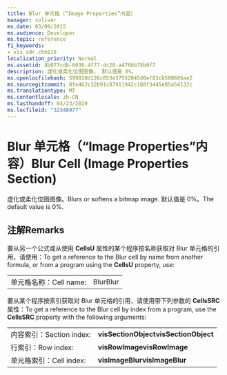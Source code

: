 ```yaml
---
title: Blur 单元格（“Image Properties”内容）
manager: soliver
ms.date: 03/09/2015
ms.audience: Developer
ms.topic: reference
f1_keywords:
- vis_sdr.chm115
localization_priority: Normal
ms.assetid: 8b077cdb-6036-4f77-dc20-a476bb75b0f7
description: 虚化或柔化位图图像。 默认值是 0%。
ms.openlocfilehash: 599810d126c853e37552045d0ef83cb580606ae2
ms.sourcegitcommit: 8fe462c32b91c87911942c188f3445e85a54137c
ms.translationtype: MT
ms.contentlocale: zh-CN
ms.lasthandoff: 04/23/2019
ms.locfileid: "32348977"
---
```

# <a name="blur-cell-image-properties-section"></a><span data-ttu-id="9e068-104">Blur 单元格（“Image Properties”内容）</span><span class="sxs-lookup"><span data-stu-id="9e068-104">Blur Cell (Image Properties Section)</span></span>

<span data-ttu-id="9e068-105">虚化或柔化位图图像。</span><span class="sxs-lookup"><span data-stu-id="9e068-105">Blurs or softens a bitmap image.</span></span> <span data-ttu-id="9e068-106">默认值是 0%。</span><span class="sxs-lookup"><span data-stu-id="9e068-106">The default value is 0%.</span></span>
  
## <a name="remarks"></a><span data-ttu-id="9e068-107">注解</span><span class="sxs-lookup"><span data-stu-id="9e068-107">Remarks</span></span>

<span data-ttu-id="9e068-108">要从另一个公式或从使用 **CellsU** 属性的某个程序按名称获取对 Blur 单元格的引用，请使用：</span><span class="sxs-lookup"><span data-stu-id="9e068-108">To get a reference to the Blur cell by name from another formula, or from a program using the **CellsU** property, use:</span></span> 
  
|||
|:-----|:-----|
| <span data-ttu-id="9e068-109">单元格名称：</span><span class="sxs-lookup"><span data-stu-id="9e068-109">Cell name:</span></span>  <br/> | <span data-ttu-id="9e068-110">Blur</span><span class="sxs-lookup"><span data-stu-id="9e068-110">Blur</span></span>  <br/> |
   
<span data-ttu-id="9e068-111">要从某个程序按索引获取对 Blur 单元格的引用，请使用带下列参数的 **CellsSRC** 属性：</span><span class="sxs-lookup"><span data-stu-id="9e068-111">To get a reference to the Blur cell by index from a program, use the **CellsSRC** property with the following arguments:</span></span> 
  
|||
|:-----|:-----|
| <span data-ttu-id="9e068-112">内容索引：</span><span class="sxs-lookup"><span data-stu-id="9e068-112">Section index:</span></span>  <br/> |<span data-ttu-id="9e068-113">**visSectionObject**</span><span class="sxs-lookup"><span data-stu-id="9e068-113">**visSectionObject**</span></span> <br/> |
| <span data-ttu-id="9e068-114">行索引：</span><span class="sxs-lookup"><span data-stu-id="9e068-114">Row index:</span></span>  <br/> |<span data-ttu-id="9e068-115">**visRowImage**</span><span class="sxs-lookup"><span data-stu-id="9e068-115">**visRowImage**</span></span> <br/> |
| <span data-ttu-id="9e068-116">单元格索引：</span><span class="sxs-lookup"><span data-stu-id="9e068-116">Cell index:</span></span>  <br/> |<span data-ttu-id="9e068-117">**visImageBlur**</span><span class="sxs-lookup"><span data-stu-id="9e068-117">**visImageBlur**</span></span> <br/> |
   

